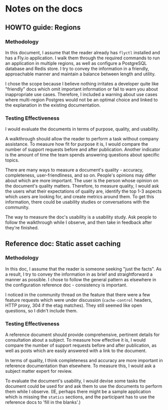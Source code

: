 # Notes on the docs
## HOWTO guide: Regions
### Methodology
In this document, I assume that the reader already has `flyctl` installed and has a Fly.io application. I walk them through the required commands to run an application in multiple regions, as well as configure a PostgreSQL database and Redis store. I try to convey the information in a friendly, approachable manner and maintain a balance between length and utility.

I chose the scope because I believe nothing irritates a developer quite like "friendly" docs which omit important information or fail to warn you about inappropriate use cases. Therefore, I included a warning about use cases where multi-region Postgres would not be an optimal choice and linked to the explanation in the existing documentation. 

### Testing Effectiveness
I would evaluate the documents in terms of purpose, quality, and usability. 

A walkthrough should allow the reader to perform a task without company assistance. To measure how fit for purpose it is, I would compare the number of support requests before and after publication. Another indicator is the amount of time the team spends answering questions about specific topics. 

There are many ways to measure a document's quality - accuracy, completeness, user-friendliness, and so on. People's opinions may differ about which are more important. The user is the person whose opinion on the document's quality matters. Therefore, to measure quality, I would ask the users what their expectations of quality are, identify the top 1-3 aspects which users are looking for, and create metrics around them. To get this information, there could be usability studies or conversations with the community. 

The way to measure the doc's usability is a usability study. Ask people to follow the walkthrough while I observe, and then take in feedback after they're finished.

## Reference doc: Static asset caching
### Methodology
In this doc, I assume that the reader is someone seeking "just the facts". As a result, I try to convey the information in as brief and straightforward a manner as possible. I chose to follow the general pattern as elsewhere in the configuration reference doc - consistency is important.

I noticed in the community thread on the feature that there were a few feature requests which were under discussion (`cache-control` headers, HTTP proxy, 304 if the etag matches). They still seemed like open questions, so I didn't include them.

### Testing Effectiveness
A reference document should provide comprehensive, pertinent details for consultation about a subject. To measure how effective it is, I would compare the number of support requests before and after publication, as well as posts which are easily answered with a link to the document.

In terms of quality, I think completeness and accuracy are more important in reference documentation than elsewhere. To measure this, I would ask a subject matter expert for review.

To evaluate the document's usability, I would devise some tasks the document could be used for and ask them to use the documents to perform them while I observe. (IE, perhaps there might be a sample application which is missing the `statics` sections, and the participant has to use the reference docs to 'fill in the blanks'.)